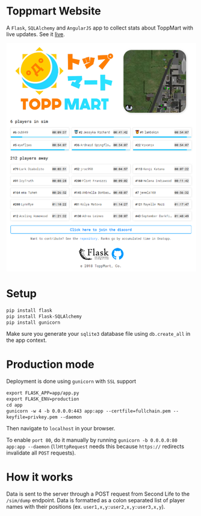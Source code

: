 # Toppmart Website

A `Flask`, `SQLAlchemy` and `AngularJS` app to collect stats about ToppMart with live updates. See it [live](https://toppmart.org).

![](readme/screenshot3.png)

# Setup

```
pip install flask
pip install Flask-SQLAlchemy
pip install gunicorn
```

Make sure you generate your `sqlite3` database file using `db.create_all` in the app context.

# Production mode

Deployment is done using `gunicorn` with `SSL` support

```
export FLASK_APP=app/app.py
export FLASK_ENV=production
cd app
gunicorn -w 4 -b 0.0.0.0:443 app:app --certfile=fullchain.pem --keyfile=privkey.pem --daemon
```

Then navigate to `localhost` in your browser.

To enable `port 80`, do it manually by running `gunicorn -b 0.0.0.0:80 app:app --daemon` (`llHttpRequest` needs this because `https://` redirects invalidate all `POST` requests).


# How it works

Data is sent to the server through a POST request from Second Life to the `/sim/dump` endpoint. Data is formatted as a colon separated list of player names with their positions (ex. `user1,x,y:user2,x,y:user3,x,y`).